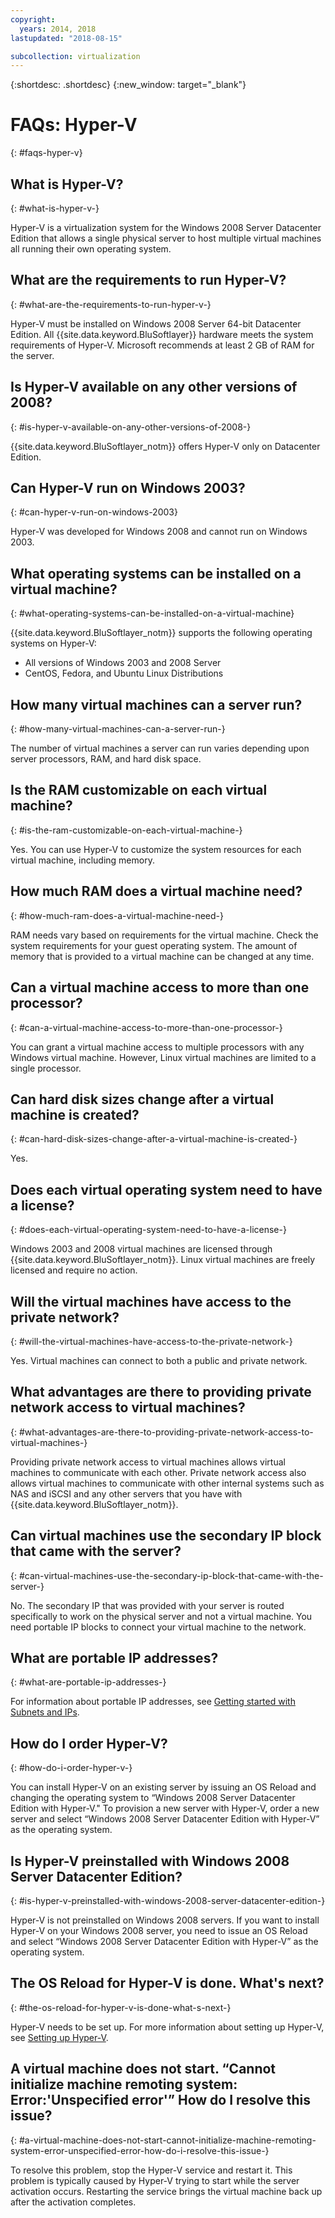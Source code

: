 ```yaml
---
copyright:
  years: 2014, 2018
lastupdated: "2018-08-15"

subcollection: virtualization
---
```

{:shortdesc: .shortdesc}
{:new_window: target="_blank"}

# FAQs: Hyper-V
{: #faqs-hyper-v}

## What is Hyper-V?
{: #what-is-hyper-v-}

Hyper-V is a virtualization system for the Windows 2008 Server Datacenter Edition that allows a single physical server to host multiple virtual machines all running their own operating system.

## What are the requirements to run Hyper-V?
{: #what-are-the-requirements-to-run-hyper-v-}

Hyper-V must be installed on Windows 2008 Server 64-bit Datacenter Edition. All {{site.data.keyword.BluSoftlayer}} hardware meets the system requirements of Hyper-V. Microsoft recommends at least 2 GB of RAM for the server.

## Is Hyper-V available on any other versions of 2008?
{: #is-hyper-v-available-on-any-other-versions-of-2008-}

{{site.data.keyword.BluSoftlayer_notm}} offers Hyper-V only on Datacenter Edition.

## Can Hyper-V run on Windows 2003?
{: #can-hyper-v-run-on-windows-2003}

Hyper-V was developed for Windows 2008 and cannot run on Windows 2003.

## What operating systems can be installed on a virtual machine?
{: #what-operating-systems-can-be-installed-on-a-virtual-machine}

{{site.data.keyword.BluSoftlayer_notm}} supports the following operating systems on Hyper-V:

* All versions of Windows 2003 and 2008 Server
* CentOS, Fedora, and Ubuntu Linux Distributions

## How many virtual machines can a server run?
{: #how-many-virtual-machines-can-a-server-run-}

The number of virtual machines a server can run varies depending upon server processors, RAM, and hard disk space.

## Is the RAM customizable on each virtual machine?
{: #is-the-ram-customizable-on-each-virtual-machine-}

Yes. You can use Hyper-V to customize the system resources for each virtual machine, including memory.

## How much RAM does a virtual machine need?
{: #how-much-ram-does-a-virtual-machine-need-}

RAM needs vary based on requirements for the virtual machine. Check the system requirements for your guest operating system. The amount of memory that is provided to a virtual machine can be changed at any time.

## Can a virtual machine access to more than one processor?
{: #can-a-virtual-machine-access-to-more-than-one-processor-}

You can grant a virtual machine access to multiple processors with any Windows virtual machine. However, Linux virtual machines are limited to a single processor.

## Can hard disk sizes change after a virtual machine is created?
{: #can-hard-disk-sizes-change-after-a-virtual-machine-is-created-}

Yes.

## Does each virtual operating system need to have a license?
{: #does-each-virtual-operating-system-need-to-have-a-license-}

Windows 2003 and 2008 virtual machines are licensed through {{site.data.keyword.BluSoftlayer_notm}}. Linux virtual machines are freely licensed and require no action.

## Will the virtual machines have access to the private network?
{: #will-the-virtual-machines-have-access-to-the-private-network-}

Yes. Virtual machines can connect to both a public and private network.

## What advantages are there to providing private network access to virtual machines?
{: #what-advantages-are-there-to-providing-private-network-access-to-virtual-machines-}

Providing private network access to virtual machines allows virtual machines to communicate with each other. Private network access also allows virtual machines to communicate with other internal systems such as NAS and iSCSI and any other servers that you have with {{site.data.keyword.BluSoftlayer_notm}}.

## Can virtual machines use the secondary IP block that came with the server?
{: #can-virtual-machines-use-the-secondary-ip-block-that-came-with-the-server-}

No. The secondary IP that was provided with your server is routed specifically to work on the physical server and not a virtual machine. You need portable IP blocks to connect your virtual machine to the network.

## What are portable IP addresses?
{: #what-are-portable-ip-addresses-}

For information about portable IP addresses, see [Getting started with Subnets and IPs](/docs/infrastructure/subnets?topic=subnets-getting-started-with-subnets-and-ips).

## How do I order Hyper-V?
{: #how-do-i-order-hyper-v-}

You can install Hyper-V on an existing server by issuing an OS Reload and changing the operating system to “Windows 2008 Server Datacenter Edition with Hyper-V." To provision a new server with Hyper-V, order a new server and select “Windows 2008 Server Datacenter Edition with Hyper-V” as the operating system.

## Is Hyper-V preinstalled with Windows 2008 Server Datacenter Edition?
{: #is-hyper-v-preinstalled-with-windows-2008-server-datacenter-edition-}

Hyper-V is not preinstalled on Windows 2008 servers. If you want to install Hyper-V on your Windows 2008 server, you need to issue an OS Reload and select “Windows 2008 Server Datacenter Edition with Hyper-V” as the operating system.

## The OS Reload for Hyper-V is done. What's next?
{: #the-os-reload-for-hyper-v-is-done-what-s-next-}

Hyper-V needs to be set up. For more information about setting up Hyper-V, see [Setting up Hyper-V](/docs/infrastructure/virtualization?topic=Virtualization-setting-up-hyper-v).

## A virtual machine does not start. “Cannot initialize machine remoting system: Error:'Unspecified error'” How do I resolve this issue?
{: #a-virtual-machine-does-not-start-cannot-initialize-machine-remoting-system-error-unspecified-error-how-do-i-resolve-this-issue-}

To resolve this problem, stop the Hyper-V service and restart it. This problem is typically caused by Hyper-V trying to start while the server activation occurs. Restarting the service brings the virtual machine back up after the activation completes.
